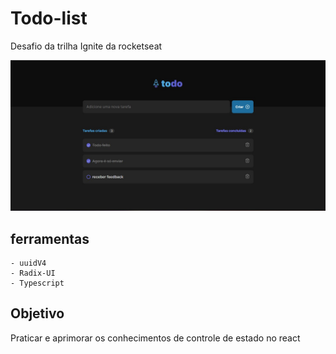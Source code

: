 # Todo-list
Desafio da trilha Ignite da rocketseat 


![printPronto](assets/todoPrint.jpg)

 ## ferramentas

    - uuidV4
    - Radix-UI
    - Typescript
    
## Objetivo
Praticar e aprimorar os conhecimentos de controle de estado no react

